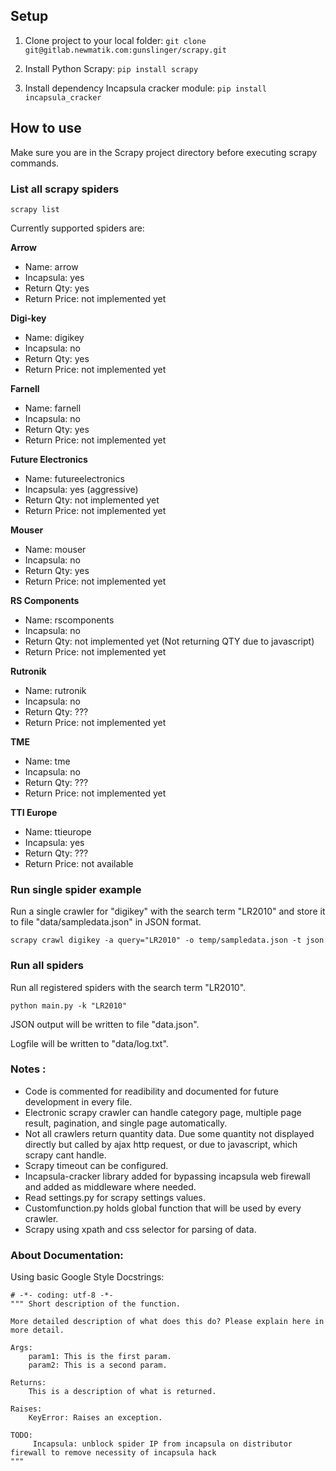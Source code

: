 ## Setup

1. Clone project to your local folder:
```git clone git@gitlab.newmatik.com:gunslinger/scrapy.git```

2. Install Python Scrapy:
```pip install scrapy```

3. Install dependency Incapsula cracker module:
```pip install incapsula_cracker```

## How to use
Make sure you are in the Scrapy project directory before executing scrapy commands.

### List all scrapy spiders
```scrapy list```

Currently supported spiders are:

__Arrow__
- Name: arrow
- Incapsula: yes
- Return Qty: yes
- Return Price: not implemented yet

__Digi-key__
- Name: digikey
- Incapsula: no
- Return Qty: yes
- Return Price: not implemented yet

__Farnell__
 - Name: farnell
 - Incapsula: no
 - Return Qty: yes
 - Return Price: not implemented yet
 
__Future Electronics__
 - Name: futureelectronics
 - Incapsula: yes (aggressive)
 - Return Qty: not implemented yet
 - Return Price: not implemented yet
 
__Mouser__
 - Name: mouser
 - Incapsula: no
 - Return Qty: yes
 - Return Price: not implemented yet
 
__RS Components__
 - Name: rscomponents 
 - Incapsula: no
 - Return Qty: not implemented yet (Not returning QTY due to javascript)
 - Return Price: not implemented yet
 
__Rutronik__
 - Name: rutronik
 - Incapsula: no
 - Return Qty: ???
 - Return Price: not implemented yet
 
__TME__
 - Name: tme
 - Incapsula: no
 - Return Qty: ???
 - Return Price: not implemented yet
 
__TTI Europe__
 - Name: ttieurope
 - Incapsula: yes
 - Return Qty: ???
 - Return Price: not available

### Run single spider example

Run a single crawler for "digikey" with the search term "LR2010" and store it to file "data/sampledata.json" in JSON format.

```scrapy crawl digikey -a query="LR2010" -o temp/sampledata.json -t json```

### Run all spiders

Run all registered spiders with the search term "LR2010".

```python main.py -k "LR2010"```

JSON output will be written to file "data.json".

Logfile will be written to "data/log.txt".

### Notes : 
* Code is commented for readibility and documented for future development in every file.
* Electronic scrapy crawler can handle category page, multiple page result, pagination, and single page automatically.
* Not all crawlers return quantity data. Due some quantity not displayed directly but called by ajax http request, or due to javascript, which scrapy cant handle.
* Scrapy timeout can be configured.
* Incapsula-cracker library added for bypassing incapsula web firewall and added as middleware where needed.
* Read settings.py for scrapy settings values.
* Customfunction.py holds global function that will be used by every crawler.
* Scrapy using xpath and css selector for parsing of data.

### About Documentation:

Using basic Google Style Docstrings:

```
# -*- coding: utf-8 -*-
""" Short description of the function.

More detailed description of what does this do? Please explain here in more detail.

Args:
    param1: This is the first param.
    param2: This is a second param.

Returns:
    This is a description of what is returned.

Raises:
    KeyError: Raises an exception.

TODO:
     Incapsula: unblock spider IP from incapsula on distributor firewall to remove necessity of incapsula hack
"""
```